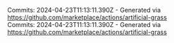 Commits: 2024-04-23T11:13:11.390Z - Generated via https://github.com/marketplace/actions/artificial-grass
<br>
Commits: 2024-04-23T11:13:11.390Z - Generated via https://github.com/marketplace/actions/artificial-grass
<br>
